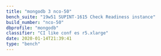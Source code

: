```yaml
---
title: "mongodb 3 nco-50"
bench_suite: "19w51 SUPINT-1615 Check Readiness instance"
build_number: "nco-50"
dbprofile: "mongodb"
classifier: "CI like conf es r5.xlarge"
date: 2020-01-14T21:39:41
type: "bench"
---
```

